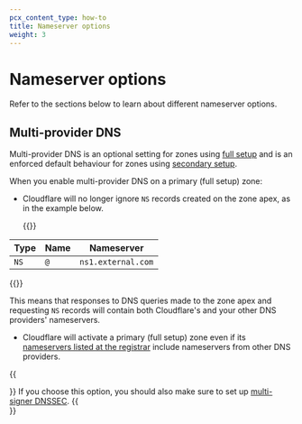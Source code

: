 ```yaml
---
pcx_content_type: how-to
title: Nameserver options
weight: 3
---
```


# Nameserver options

Refer to the sections below to learn about different nameserver options.

## Multi-provider DNS

Multi-provider DNS is an optional setting for zones using [full setup](/dns/zone-setups/full-setup/) and is an enforced default behaviour for zones using [secondary setup](/dns/zone-setups/zone-transfers/cloudflare-as-secondary/).

When you enable multi-provider DNS on a primary (full setup) zone:
- Cloudflare will no longer ignore `NS` records created on the zone apex, as in the example below.

  {{<example>}}

| Type | Name  | Nameserver |
| ---- | ----- | ------------ |
| `NS`    | `@` | `ns1.external.com`  |

{{</example>}}

  This means that responses to DNS queries made to the zone apex and requesting `NS` records will contain both Cloudflare's and your other DNS providers' nameservers.
- Cloudflare will activate a primary (full setup) zone even if its [nameservers listed at the registrar](/dns/nameservers/update-nameservers/) include nameservers from other DNS providers.

{{<Aside type="warning">}}
If you choose this option, you should also make sure to set up [multi-signer DNSSEC](/dns/dnssec/multi-signer-dnssec/).
{{</Aside>}}